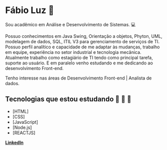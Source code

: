# Fábio Luz 👋


Sou acadêmico em Análise e Desenvolvimento de Sistemas. 💻

Possuo conhecimentos em Java Swing, Orientação a objetos, Phyton, UML, modelagem de dados, SQL, ITIL V3 para gerenciamento de serviços de TI.
Possuo perfil analítico e capacidade de me adaptar às mudanças, trabalho em equipe, experiência no setor industrial e tecnologia mecânica. 
Atualmente trabalho como estagiário de TI tendo como principal tarefa, suporte ao usuário. 
E em paralelo venho estudando e me dedicando ao desenvolvimento Front-end.

Tenho interesse nas áreas de Desenvolvimento Front-end | Analista de dados.


## Tecnologias que estou estudando  🚀 🚀 🚀

- [HTML]
- [CSS]
- [JavaScript]
- [Node.js]
- [REACTJS]



**[LinkedIn](https://www.linkedin.com/in/fabiooluz/)**


